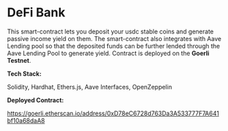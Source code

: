 # DeFi Bank

This smart-contract lets you deposit your usdc stable coins and generate passive income yield on them. The smart-contract also integrates with Aave Lending pool so that the deposited funds can be further lended through the Aave Lending Pool to generate yield. Contract is deployed on the **Goerli Testnet**.

**Tech Stack:**   

Solidity, Hardhat, Ethers.js, Aave Interfaces, OpenZeppelin

**Deployed Contract:**

https://goerli.etherscan.io/address/0xD78eC6728d763Da3A533777F7A641bf10a68daA8
